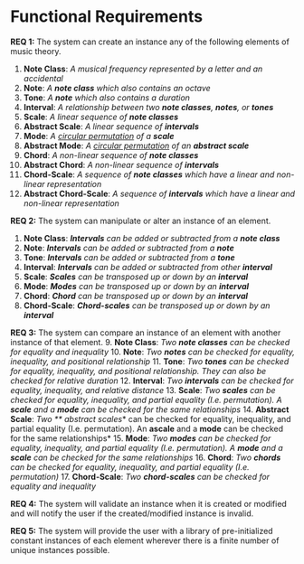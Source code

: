# Functional Requirements

**REQ 1:** The system can create an instance any of the following elements of music theory.
 1. **Note Class**: *A musical frequency represented by a letter and an accidental*
 2. **Note**: *A **note class** which also contains an octave*
 3. **Tone**: *A **note** which also contains a duration*
 4. **Interval**: *A relationship between two **note classes**, **notes**, or **tones***
 5. **Scale**: *A linear sequence of **note classes***
 6. **Abstract Scale**: *A linear sequence of **intervals***
 7. **Mode**: *A [circular permutation](https://en.wikipedia.org/wiki/Permutation#Circular_permutations) of a **scale***
 8. **Abstract Mode**: *A [circular permutation](https://en.wikipedia.org/wiki/Permutation#Circular_permutations) of an **abstract scale***
 9. **Chord**: *A non-linear sequence of **note classes***
 10. **Abstract Chord**: *A non-linear sequence of **intervals*** 
 11. **Chord-Scale**: *A sequence of **note classes** which have a linear and non-linear representation*
 12. **Abstract Chord-Scale**: *A sequence of **intervals** which have a linear and non-linear representation*

**REQ 2:** The system can manipulate or alter an instance of an element.
1. **Note Class**: ***Intervals** can be added or subtracted from a **note class***
2. **Note**: ***Intervals** can be added or subtracted from a **note***
3. **Tone**: ***Intervals** can be added or subtracted from a **tone***
4. **Interval**: ***Intervals** can be added or subtracted from other **interval***
5. **Scale**: ***Scales** can be transposed up or down by an **interval***
6. **Mode**: ***Modes** can be transposed up or down by an **interval***
7. **Chord**: ***Chord** can be transposed up or down by an **interval***
8. **Chord-Scale**: ***Chord-scales** can be transposed up or down by an **interval***

**REQ 3:** The system can compare an instance of an element with another instance of that element.
9. **Note Class**: *Two **note classes** can be checked for equality and inequality*
10. **Note**: *Two **notes** can be checked for equality, inequality, and positional relationship*
11. **Tone**: *Two **tones** can be checked for equality, inequality, and positional relationship. They can also be checked for relative duration*
12. **Interval**: *Two **intervals** can be checked for equality, inequality, and relative distance*
13. **Scale**: *Two **scales** can be checked for equality, inequality, and partial equality (I.e. permutation). A **scale** and a **mode** can be checked for the same relationships*
14. **Abstract Scale**: *Two ** abstract scales** can be checked for equality, inequality, and partial equality (I.e. permutation). An **ascale** and a **mode** can be checked for the same relationships*
15. **Mode**: *Two **modes** can be checked for equality, inequality, and partial equality (I.e. permutation). A **mode** and a **scale** can be checked for the same relationships*
16. **Chord**: *Two **chords** can be checked for equality, inequality, and partial equality (I.e. permutation)*
17. **Chord-Scale**: *Two **chord-scales** can be checked for equality and inequality*
 
**REQ 4:** The system will validate an instance when it is created or modified and will notify the user if the created/modified instance is invalid.

**REQ 5:** The system will provide the user with a library of pre-initialized constant instances of each element wherever there is a finite number of unique instances possible.
<!--stackedit_data:
eyJoaXN0b3J5IjpbMzU5MzEzMjMyLC0xMTAyNTQ2MjExXX0=
-->